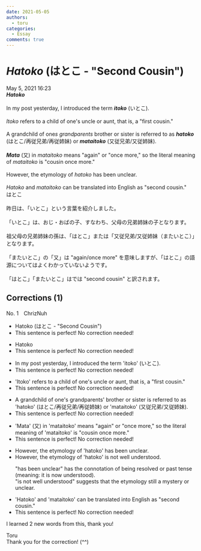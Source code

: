 ```yaml
---
date: 2021-05-05
authors:
  - toru
categories:
  - Essay
comments: true
---
```


# <strong><em>Hatoko</strong></em> (はとこ - "Second Cousin")
<div class="date">May 5, 2021 16:23</div>
<div id="post"><div id="body_show_ori">
<strong><em>Hatoko</strong></em><br/><br/>In my post yesterday, I introduced the term <strong><em>itoko</em></strong> (いとこ).<br/><br/><em>Itoko</em> refers to a child of one's uncle or aunt, that is, a "first cousin."<br/><br/>A grandchild of one<em>s grandparents</em> brother or sister is referred to as <strong><em>hatoko</em></strong> (はとこ/再従兄弟/再従姉妹) or <strong><em>mataitoko</em></strong> (又従兄弟/又従姉妹).<br/><br/><strong><em>Mata</em></strong> (又) in <em>mataitoko</em> means "again" or "once more," so the literal meaning of <em>mataitoko</em> is "cousin once more." <br/><br/>However, the etymology of <em>hatoko</em> has been unclear.<br/><br/><em>Hatoko</em> and <em>mataitoko</em> can be translated into English as "second cousin."
</div></div>

<!-- more -->

<div id="post_ja"><div id="body_show_mo">
はとこ<br/><br/>昨日は、「いとこ」という言葉を紹介しました。<br/><br/>「いとこ」は、おじ・おばの子、すなわち、父母の兄弟姉妹の子となります。<br/><br/>祖父母の兄弟姉妹の孫は、「はとこ」または「又従兄弟/又従姉妹（またいとこ）」となります。<br/><br/>「またいとこ」の「又」は "again/once more" を意味しますが、「はとこ」の語源についてはよくわかっていないようです。<br/><br/>「はとこ」「またいとこ」はでは "second cousin" と訳されます。
</div></div>

## Corrections (1)
<div id="block"><div class="first_name"> No. 1　<span class="just_name">ChrizNuh</span></div><div id="block2">
<ul class="correction_field">
<li class="incorrect">Hatoko (はとこ - "Second Cousin")</li>
<li class="corrected perfect">This sentence is perfect! No correction needed!</li>
</ul>
<ul class="correction_field">
<li class="incorrect">Hatoko</li>
<li class="corrected perfect">This sentence is perfect! No correction needed!</li>
</ul>
<ul class="correction_field">
<li class="incorrect">In my post yesterday, I introduced the term 'itoko' (いとこ).</li>
<li class="corrected perfect">This sentence is perfect! No correction needed!</li>
</ul>
<ul class="correction_field">
<li class="incorrect">'Itoko' refers to a child of one's uncle or aunt, that is, a "first cousin."</li>
<li class="corrected perfect">This sentence is perfect! No correction needed!</li>
</ul>
<ul class="correction_field">
<li class="incorrect">A grandchild of one's grandparents' brother or sister is referred to as 'hatoko' (はとこ/再従兄弟/再従姉妹) or 'mataitoko' (又従兄弟/又従姉妹).</li>
<li class="corrected perfect">This sentence is perfect! No correction needed!</li>
</ul>
<ul class="correction_field">
<li class="incorrect">'Mata' (又) in 'mataitoko' means "again" or "once more," so the literal meaning of 'mataitoko' is "cousin once more." </li>
<li class="corrected perfect">This sentence is perfect! No correction needed!</li>
</ul>
<ul class="correction_field">
<li class="incorrect">However, the etymology of 'hatoko' has been unclear.</li>
<li class="corrected correct">
However, the etymology of 'hatoko' <span class="f_blue">is not well understood</span>.
<p class="correction_comment">"has been unclear" has the connotation of being resolved or past tense (meaning: it is now understood).<br/>"is not well understood" suggests that the etymology still a mystery or unclear.</p>
</li>
</ul>
<ul class="correction_field">
<li class="incorrect">'Hatoko' and 'mataitoko' can be translated into English as "second cousin."</li>
<li class="corrected perfect">This sentence is perfect! No correction needed!</li>
</ul>
<p class="comment_small">
 I learned 2 new words from this, thank you!
</p>

</div><div class="name"><span class="just_name">Toru</span><br>
Thank you for the correction! (^^)
</div>
</div>
